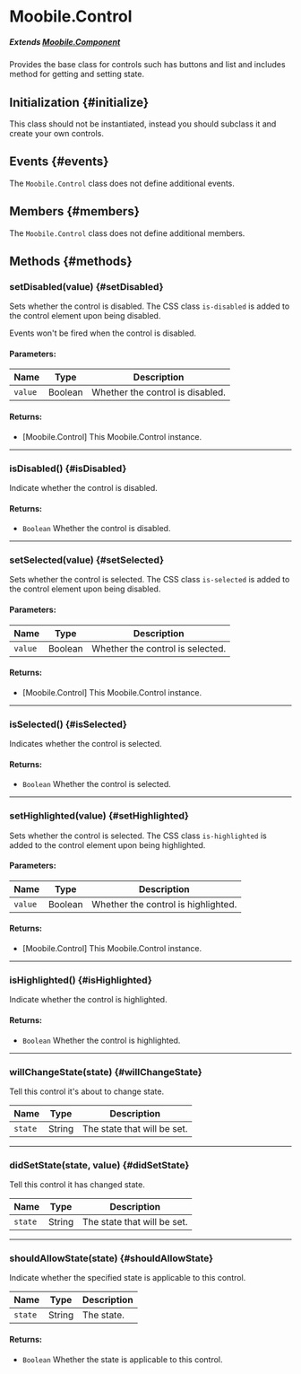 Moobile.Control
================================================================================

##### Extends *[Moobile.Component](../Component/Component.md)*

Provides the base class for controls such has buttons and list and includes method for getting and setting state.

Initialization {#initialize}
--------------------------------------------------------------------------------

This class should not be instantiated, instead you should subclass it and create your own controls.

Events {#events}
--------------------------------------------------------------------------------

The `Moobile.Control` class does not define additional events.

Members {#members}
--------------------------------------------------------------------------------

The `Moobile.Control` class does not define additional members.

Methods {#methods}
--------------------------------------------------------------------------------

### setDisabled(value) {#setDisabled}

Sets whether the control is disabled. The CSS class `is-disabled` is added to the control element upon being disabled.

Events won't be fired when the control is disabled.

#### Parameters:

Name    | Type    | Description
------- | ------- | -----------
`value` | Boolean | Whether the control is disabled.

#### Returns:

- [Moobile.Control] This Moobile.Control instance.

-----

### isDisabled() {#isDisabled}

Indicate whether the control is disabled.

#### Returns:

- `Boolean` Whether the control is disabled.

-----

### setSelected(value) {#setSelected}

Sets whether the control is selected. The CSS class `is-selected` is added to the control element upon being disabled.

#### Parameters:

Name    | Type    | Description
------- | ------- | -----------
`value` | Boolean | Whether the control is selected.

#### Returns:

- [Moobile.Control] This Moobile.Control instance.

-----

### isSelected() {#isSelected}

Indicates whether the control is selected.

#### Returns:

- `Boolean` Whether the control is selected.

-----

### setHighlighted(value) {#setHighlighted}

Sets whether the control is selected. The CSS class `is-highlighted` is added to the control element upon being highlighted.

#### Parameters:

Name    | Type    | Description
------- | ------- | -----------
`value` | Boolean | Whether the control is highlighted.

#### Returns:

- [Moobile.Control] This Moobile.Control instance.

-----

### isHighlighted() {#isHighlighted}

Indicate whether the control is highlighted.

#### Returns:

- `Boolean` Whether the control is highlighted.

-----

### willChangeState(state) {#willChangeState}

Tell this control it's about to change state.

Name    | Type   | Description
------- | ------ | -----------
`state` | String | The state that will be set.

-----

### didSetState(state, value) {#didSetState}

Tell this control it has changed state.

Name    | Type   | Description
------- | ------ | -----------
`state` | String | The state that will be set.

-----

### shouldAllowState(state) {#shouldAllowState}

Indicate whether the specified state is applicable to this control.

Name    | Type   | Description
------- | ------ | -----------
`state` | String | The state.

#### Returns:

- `Boolean` Whether the state is applicable to this control.
